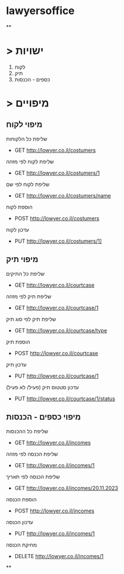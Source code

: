 # lawyersoffice



**

# > ישויות
1. לקוח
2. תיק
3. כספים - הכנסות

# > מיפויים

## מיפוי לקוח

  שליפת כל הלקוחות
 - GET http://lowyer.co.il/costumers     

 שליפת לקוח לפי מזהה           
 - GET http://lowyer.co.il/costumers/1  
 
 שליפת לקוח לפי שם
 - GET http://lowyer.co.il/costumers/name  
 
 הוספת לקוח
 - POST http://lowyer.co.il/costumers  
 
 עדכון לקוח
 - PUT http://lowyer.co.il/costumers/1] 

## מיפוי תיק

   שליפת כל התיקים
 - GET http://lowyer.co.il/courtcase

שליפת תיק לפי מזהה
 - GET http://lowyer.co.il/courtcase/1 
 
 שליפת תיק לפי סוג תיק
 - GET http://lowyer.co.il/courtcase/type 
 
 הוספת תיק
 - POST http://lowyer.co.il/courtcase 
  
  עדכון תיק
 - PUT http://lowyer.co.il/courtcase/1
  
  עדכון סטטוס תיק (פעיל/ לא פעיל)
 - PUT http://lowyer.co.il/courtcase/1/status
 

## מיפוי כספים - הכנסות

שליפת כל ההכנסות
 - GET http://lowyer.co.il/incomes
 
שליפת הכנסה לפי מזהה
 - GET http://lowyer.co.il/incomes/1
 
שליפת הכנסה לפי תאריך
 - GET http://lowyer.co.il/incomes/20.11.2023
 
הוספת הכנסה
 - POST http://lowyer.co.il/incomes

עדכון הכנסה
 - PUT http://lowyer.co.il/incomes/1

מחיקת הכנסה

 - DELETE http://lowyer.co.il/incomes/1

 

**
